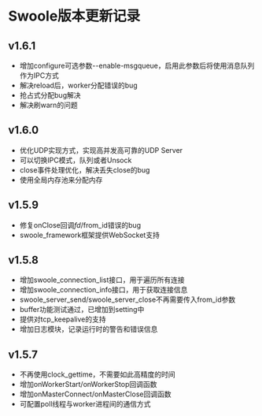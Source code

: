Swoole版本更新记录
=====

v1.6.1
----
* 增加configure可选参数--enable-msgqueue，启用此参数后将使用消息队列作为IPC方式
* 解决reload后，worker分配错误的bug
* 抢占式分配bug解决
* 解决刷warn的问题

v1.6.0
-----
* 优化UDP实现方式，实现高并发高可靠的UDP Server
* 可以切换IPC模式，队列或者Unsock
* close事件处理优化，解决丢失close的bug
* 使用全局内存池来分配内存

v1.5.9
-----
* 修复onClose回调$fd/$from_id错误的bug
* swoole_framework框架提供WebSocket支持

v1.5.8
------
* 增加swoole_connection_list接口，用于遍历所有连接
* 增加swoole_connection_info接口，用于获取连接信息
* swoole_server_send/swoole_server_close不再需要传入from_id参数
* buffer功能测试通过，已增加到setting中
* 提供对tcp_keepalive的支持
* 增加日志模块，记录运行时的警告和错误信息


v1.5.7
-----
* 不再使用clock_gettime，不需要如此高精度的时间
* 增加onWorkerStart/onWorkerStop回调函数
* 增加onMasterConnect/onMasterClose回调函数
* 可配置poll线程与worker进程间的通信方式



